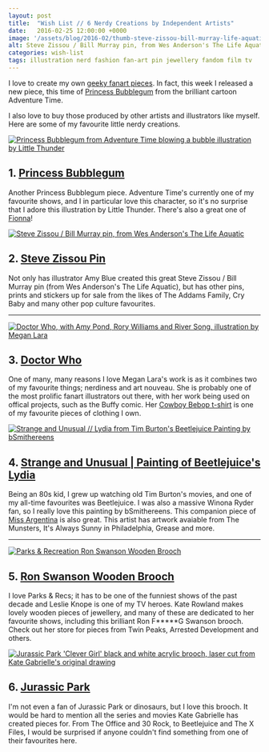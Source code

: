 ```yaml
---
layout: post
title:  "Wish List // 6 Nerdy Creations by Independent Artists"
date:   2016-02-25 12:00:00 +0000
image: '/assets/blog/2016-02/thumb-steve-zissou-bill-murray-life-aquatic.jpg'
alt: Steve Zissou / Bill Murray pin, from Wes Anderson's The Life Aquatic
categories: wish-list
tags: illustration nerd fashion fan-art pin jewellery fandom film tv
---
```


<p class="intro">I love to create my own <a href="/project/illustration-fanart.html" title="Buy fanart illustrations from Firefly, Buffy, Star Trek and Sailor Moon created by A Rose Cast">geeky fanart pieces</a>. In fact, this week I released a new piece, this time of <a href="/my-work/2016/02/23/princess-bubblegum-adventure-time-fanart.html" title="Buy a Princess Bubblegum, of Adventure Time, fanart illustration created by A Rose Cast">Princess Bubblegum</a> from the brilliant cartoon Adventure Time.</p>

I also love to buy those produced by other artists and illustrators like myself. Here are some of my favourite little nerdy creations.

<div class="row">
	<div class="col-md-6">
		<a href="https://society6.com/product/bubblegum-nfu_print#1=45" title="Buy this Princess Bubblegum from Adventure Time blowing a bubble illustration by Little Thunder on Society6"><img src="/assets/blog/2016-02/princess-bubblegum-adventure-time-illustration.jpg" alt="Princess Bubblegum from Adventure Time blowing a bubble illustration by Little Thunder" title="Princess Bubblegum from Adventure Time blowing a bubble illustration by Little Thunder"></a>
		<h2>1. <a href="https://society6.com/product/bubblegum-nfu_print#1=45" title="Buy this Princess Bubblegum from Adventure Time blowing a bubble illustration by Little Thunder on Society6">Princess Bubblegum</a></h2>
		<p>Another Princess Bubblegum piece. Adventure Time's currently one of my favourite shows, and I in particular love this character, so it's no surprise that I adore this illustration by Little Thunder. There's also a great one of <a href="https://society6.com/product/fionna-y7x_print#1=45" title="Buy a Fionna from Adventure Time illustration by Little Thunder on Society6">Fionna</a>!</p>
	</div>
	<div class="col-md-6">
		<a href="https://www.etsy.com/listing/244750220/bill-murray-enamel-pin-solo-edition" title="Steve Zissou / Bill Murray pin, from Wes Anderson's The Life Aquatic"><img src="/assets/blog/2016-02/steve-zissou-bill-murray-life-aquatic.jpg" alt="Steve Zissou / Bill Murray pin, from Wes Anderson's The Life Aquatic" title="Steve Zissou / Bill Murray pin, from Wes Anderson's The Life Aquatic"></a>
		<h2>2. <a href="https://www.etsy.com/listing/244750220/bill-murray-enamel-pin-solo-edition">Steve Zissou Pin</a></h2>
		<p>Not only has illustrator Amy Blue created this great Steve Zissou / Bill Murray pin (from Wes Anderson's The Life Aquatic), but has other pins, prints and stickers up for sale from the likes of The Addams Family, Cry Baby and many other pop culture favourites.</p>
	</div>
</div>

* * *

<div class="row">
	<div class="col-md-6">
		<a href="https://www.etsy.com/listing/172292042/geronimo-signed-art-print-8x10" title="Buy this Doctor Who, with Amy Pond, Rory Williams and River Song, illustration by Megan Lara"><img src="/assets/blog/2016-02/megan-lara-doctor-who-illustration.jpg" alt="Doctor Who, with Amy Pond, Rory Williams and River Song, illustration by Megan Lara" title="Doctor Who, with Amy Pond, Rory Williams and River Song, illustration by Megan Lara"></a>
		<h2>3. <a href="https://www.etsy.com/listing/172292042/geronimo-signed-art-print-8x10" title="Buy this Doctor Who, with Amy Pond, Rory Williams and River Song, illustration by Megan Lara">Doctor Who</a></h2>
		<p>One of many, many reasons I love Megan Lara's work is as it combines two of my favourite things; nerdiness and art nouveau. She is probably one of the most prolific fanart illustrators out there, with her work being used on offical projects, such as the Buffy comic. Her <a href="http://www.teefury.com/see-you-space-cowboy" title="See You Space Cowboy, a Cowboy Bebop t-shirt by Megan Lara">Cowboy Bebop t-shirt</a> is one of my favourite pieces of clothing I own.</p>
	</div>
	<div class="col-md-6">
		<a href="https://www.etsy.com/listing/155507626/strange-and-unusual-8x8-signed-print" title="Strange and Unusual // Lydia from Tim Burton's Beetlejuice Painting by bSmithereens"><img src="/assets/blog/2016-02/strange-and-unusual-beetlejuice.jpg" alt="Strange and Unusual // Lydia from Tim Burton's Beetlejuice Painting by bSmithereens" title="Strange and Unusual // Lydia from Tim Burton's Beetlejuice Painting by bSmithereens"></a>
		<h2>4. <a href="https://www.etsy.com/listing/155507626/strange-and-unusual-8x8-signed-print" title="Strange and Unusual // Lydia from Tim Burton's Beetlejuice Painting by bSmithereens">Strange and Unusual | Painting of Beetlejuice's Lydia</a></h2>
		<p>Being an 80s kid, I grew up watching old Tim Burton's movies, and one of my all-time favourites was Beetlejuice. I was also a massive Winona Ryder fan, so I really love this painting by bSmithereens. This companion piece of <a href="https://www.etsy.com/listing/84085716/miss-argentina-8x8-signed-print">Miss Argentina</a> is also great. This artist has artwork avaiable from The Munsters, It's Always Sunny in Philadelphia, Grease and more.</p>
	</div>
</div>

* * *

<div class="row">
	<div class="col-md-6">
		<a href="https://www.etsy.com/listing/155610710/parks-recreation-brooch-ron-swanson"  title="Buy Kate Rowland's Parks &amp; Recreation Ron Swanson Wooden Brooch"><img src="/assets/blog/2016-02/parks-rec-ron-swanson-wooden-brooch.jpg" alt="Parks &amp; Recreation Ron Swanson Wooden Brooch" title="Buy Kate Rowland's Parks &amp; Recreation Ron Swanson Wooden Brooch"></a>
		<h2>5. <a href="https://www.etsy.com/listing/155610710/parks-recreation-brooch-ron-swanson" title="Buy Kate Rowland's Parks &amp; Recreation Ron Swanson Wooden Brooch">Ron Swanson Wooden Brooch</a></h2>
		<p>I love Parks &amp; Recs; it has to be one of the funniest shows of the past decade and Leslie Knope is one of my TV heroes. Kate Rowland makes lovely wooden pieces of jewellery, and many of these are dedicated to her favourite shows, including this brilliant Ron F*****G Swanson brooch. Check out her store for pieces from Twin Peaks, Arrested Development and others.</p>
	</div>
	<div class="col-md-6">
		<a href="http://shopkategabrielle.com/collections/brooches/products/clever-girl-brooch" title="Jurassic Park 'Clever Girl' black and white acrylic brooch, laser cut from Kate Gabrielle's original drawing"><img src="/assets/blog/2016-02/kate-gabrielle-jurassic-park-clever-girl-brooch.jpg" alt="Jurassic Park 'Clever Girl' black and white acrylic brooch, laser cut from Kate Gabrielle's original drawing" title="Jurassic Park 'Clever Girl' black and white acrylic brooch, laser cut from Kate Gabrielle's original drawing"></a>
		<h2>6. <a href="http://shopkategabrielle.com/collections/brooches/products/clever-girl-brooch" title="Jurassic Park 'Clever Girl' black and white acrylic brooch, laser cut from Kate Gabrielle's original drawing">Jurassic Park</a></h2>
		<p>I'm not even a fan of Jurassic Park or dinosaurs, but I love this brooch. It would be hard to mention all the series and movies Kate Gabrielle has created pieces for. From The Office and 30 Rock, to Beetlejuice and The X Files, I would be surprised if anyone couldn't find something from one of their favourites here.</p>
	</div>
</div>

<div style="display: none;">
	<img src="/assets/blog/2016-02/nerdy-creations-by-independent-artists.jpg" alt="Wish List // 6 Nerdy Creations by Independent Artists" title="Wish List // 6 Nerdy Creations by Independent Artists by @arosecast">
</div>